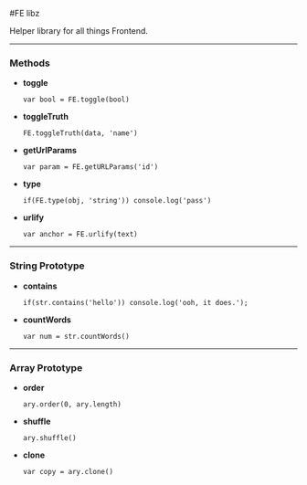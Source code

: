 #FE libz

Helper library for all things Frontend.

---

### Methods

*	**toggle**
	
		var bool = FE.toggle(bool)

*	**toggleTruth**

		FE.toggleTruth(data, 'name')
	
*	**getUrlParams**

		var param = FE.getURLParams('id')
	
*	**type**

		if(FE.type(obj, 'string')) console.log('pass')
	
*	**urlify**

		var anchor = FE.urlify(text)

---
	
### String Prototype

*	**contains**

		if(str.contains('hello')) console.log('ooh, it does.');

*	**countWords**

		var num = str.countWords()

---

### Array Prototype

*	**order**

		ary.order(0, ary.length)
	
*	**shuffle**

		ary.shuffle()
	
*	**clone**

		var copy = ary.clone()